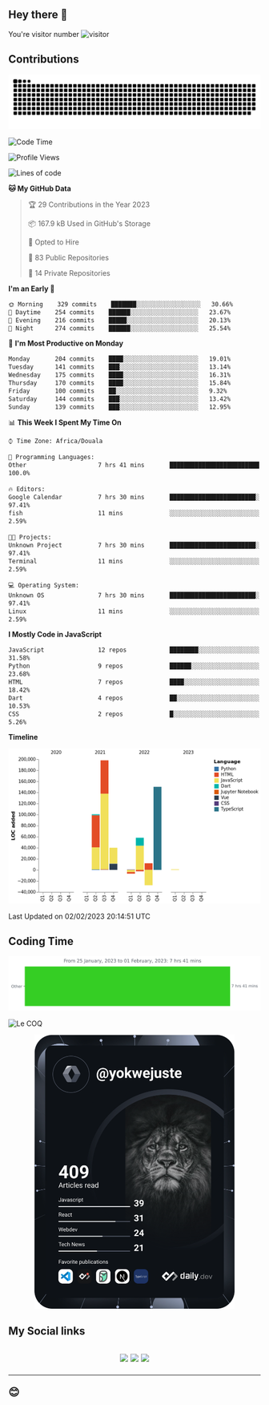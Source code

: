 ## Hey there 👋
You're visitor number ![visitor](https://profile-counter.glitch.me/yokwejuste/count.svg)

## Contributions
<p align="center">
  <img src="https://raw.githubusercontent.com/yokwejuste/yokwejuste/output/github-contribution-grid-snake.svg" />
</p>

<!--START_SECTION:waka-->
![Code Time](http://img.shields.io/badge/Code%20Time-1%2C339%20hrs%2039%20mins-blue)

![Profile Views](http://img.shields.io/badge/Profile%20Views-8-blue)

![Lines of code](https://img.shields.io/badge/From%20Hello%20World%20I%27ve%20Written-523%20Thousand%20lines%20of%20code-blue)

**🐱 My GitHub Data** 

> 🏆 29 Contributions in the Year 2023
 > 
> 📦 167.9 kB Used in GitHub's Storage 
 > 
> 💼 Opted to Hire
 > 
> 📜 83 Public Repositories 
 > 
> 🔑 14 Private Repositories  
 > 
**I'm an Early 🐤** 

```text
🌞 Morning    329 commits    ███████░░░░░░░░░░░░░░░░░░   30.66% 
🌆 Daytime    254 commits    ██████░░░░░░░░░░░░░░░░░░░   23.67% 
🌃 Evening    216 commits    █████░░░░░░░░░░░░░░░░░░░░   20.13% 
🌙 Night      274 commits    ██████░░░░░░░░░░░░░░░░░░░   25.54%

```
📅 **I'm Most Productive on Monday** 

```text
Monday       204 commits    ████░░░░░░░░░░░░░░░░░░░░░   19.01% 
Tuesday      141 commits    ███░░░░░░░░░░░░░░░░░░░░░░   13.14% 
Wednesday    175 commits    ████░░░░░░░░░░░░░░░░░░░░░   16.31% 
Thursday     170 commits    ████░░░░░░░░░░░░░░░░░░░░░   15.84% 
Friday       100 commits    ██░░░░░░░░░░░░░░░░░░░░░░░   9.32% 
Saturday     144 commits    ███░░░░░░░░░░░░░░░░░░░░░░   13.42% 
Sunday       139 commits    ███░░░░░░░░░░░░░░░░░░░░░░   12.95%

```


📊 **This Week I Spent My Time On** 

```text
⌚︎ Time Zone: Africa/Douala

💬 Programming Languages: 
Other                    7 hrs 41 mins       █████████████████████████   100.0%

🔥 Editors: 
Google Calendar          7 hrs 30 mins       ████████████████████████░   97.41% 
fish                     11 mins             ░░░░░░░░░░░░░░░░░░░░░░░░░   2.59%

🐱‍💻 Projects: 
Unknown Project          7 hrs 30 mins       ████████████████████████░   97.41% 
Terminal                 11 mins             ░░░░░░░░░░░░░░░░░░░░░░░░░   2.59%

💻 Operating System: 
Unknown OS               7 hrs 30 mins       ████████████████████████░   97.41% 
Linux                    11 mins             ░░░░░░░░░░░░░░░░░░░░░░░░░   2.59%

```

**I Mostly Code in JavaScript** 

```text
JavaScript               12 repos            ████████░░░░░░░░░░░░░░░░░   31.58% 
Python                   9 repos             ██████░░░░░░░░░░░░░░░░░░░   23.68% 
HTML                     7 repos             ████░░░░░░░░░░░░░░░░░░░░░   18.42% 
Dart                     4 repos             ██░░░░░░░░░░░░░░░░░░░░░░░   10.53% 
CSS                      2 repos             █░░░░░░░░░░░░░░░░░░░░░░░░   5.26%

```


**Timeline**

![Chart not found](https://raw.githubusercontent.com/yokwejuste/yokwejuste/master/charts/bar_graph.png) 


 Last Updated on 02/02/2023 20:14:51 UTC
<!--END_SECTION:waka-->

## Coding Time

[![wakatime-stats](https://github.com/yokwejuste/yokwejuste/blob/master/images/stat.svg)](https://wakatime.com/@yokwejuste)

![Le COQ](https://metrics.lecoq.io/yokwejuste/)
<p align="center">
  <a href="#"><img src="https://github.com/yokwejuste/yokwejuste/blob/master/devcard.svg" width="400" alt="Yonkeu K. Steve's Dev Card"/></a>
</p>
<h2>My Social links<h2>
<p align="center">
  <a href="https://twitter.com/yokwejuste"><img src="https://img.shields.io/badge/twitter-%231DA1F2.svg?style=for-the-badge&logo=Twitter&logoColor=white"></a>
  <a href="https://linkedin.com/in/yokwejuste"><img src="https://img.shields.io/badge/linkedin-%230077B5.svg?style=for-the-badge&logo=linkedin&logoColor=white"></a>
  <a href="https://instagram.com/yokwejuste0"><img src="https://img.shields.io/badge/instagram-%23E4405F.svg?style=for-the-badge&logo=Instagram&logoColor=white"></a>
</p>
<hr>
😊
